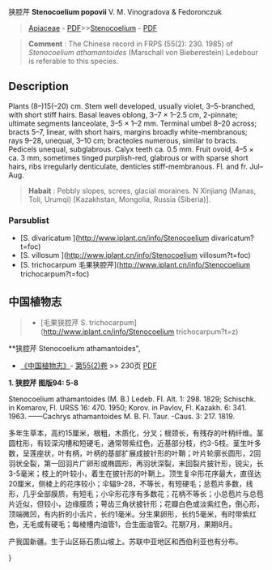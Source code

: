 狭腔芹 **Stenocoelium popovii** V. M. Vinogradova & Fedoronczuk

> [Apiaceae](http://www.iplant.cn/info/Apiaceae?t=foc) - [PDF](http://www.iplant.cn/foc/pdf/Apiaceae.pdf)>>[Stenocoelium](http://www.iplant.cn/info/Stenocoelium?t=foc) - [PDF](http://www.iplant.cn/foc/pdf/Stenocoelium.pdf)

> **Comment** : 
> The Chinese record in FRPS (55(2): 230. 1985) of *Stenocoelium* *athamantoides* (Marschall von Bieberestein) Ledebour is referable to this species.

## Description

Plants (8–)15(–20) cm. Stem well developed, usually violet, 3–5-branched, with short stiff hairs. Basal leaves oblong, 3–7 × 1–2.5 cm, 2-pinnate; ultimate segments lanceolate, 3–5 × 1–2 mm. Terminal umbel 8–20 across; bracts 5–7, linear, with short hairs, margins broadly white-membranous; rays 9–28, unequal, 3–10 cm; bracteoles numerous, similar to bracts. Pedicels unequal, subglabrous. Calyx teeth ca. 0.5 mm. Fruit ovoid, 4–5 × ca. 3 mm, sometimes tinged purplish-red, glabrous or with sparse short hairs, ribs irregularly denticulate, denticles stiff-membranous. Fl. and fr. Jul–Aug.

> **Habait** : 
> Pebbly slopes, screes, glacial moraines. N Xinjiang (Manas, Toli, Urumqi) [Kazakhstan, Mongolia, Russia (Siberia)].

### Parsublist

* [S.  divaricatum  ](http://www.iplant.cn/info/Stenocoelium divaricatum?t=foc)
* [S.  villosum  ](http://www.iplant.cn/info/Stenocoelium villosum?t=foc)
* [S.  trichocarpum  毛果狭腔芹](http://www.iplant.cn/info/Stenocoelium trichocarpum?t=foc)

## 中国植物志

> * [毛果狭腔芹  S.  trichocarpum](http://www.iplant.cn/info/Stenocoelium trichocarpum?t=z)

**狭腔芹 Stenocoelium athamantoides",

* [《中国植物志》](http://www.iplant.cn/frps)- [第55(2)卷](http://www.iplant.cn/frps/vol/55(2)) >> 230页 [PDF](http://www.iplant.cn/frps/pdf/55(2)/230.pdf)

**1. 狭腔芹 图版94: 5-8**

Stenocoelium athamantoides (M. B.) Ledeb. Fl. Alt. 1: 298. 1829; Schischk. in Komarov, Fl. URSS 16: 470. 1950; Korov. in Pavlov, Fl. Kazakh. 6: 341. 1963. ——Cachrys athamantoides M. B. Fl. Taur. -Caus. 3: 217. 1819.

多年生草本，高约15厘米，根粗，木质化，分叉；根颈长，有残存的叶柄纤维。茎圆柱形，有较深沟槽和短硬毛，通常带紫红色，近基部分枝，约3-5枝。茎生叶多数，呈莲座状，叶有柄，叶柄的基部扩展成披针形的叶鞘；叶片轮廓长圆形，2回羽状全裂，第一回羽片广卵形或椭圆形，再羽状深裂，末回裂片披针形，锐尖，长3-5毫米；枝上的叶较小，着生在披针形的叶鞘上。顶生复伞形花序最大，直径达20厘米，侧棱上的花序较小；伞辐9-28，不等长，有短硬毛；总苞片多数，线形，几乎全部膜质，有短毛；小伞形花序有多数花；花柄不等长；小总苞片与总苞片近似，但较小，边缘膜质；萼齿三角状披针形；花瓣白色或淡紫红色，倒心形，顶端微凹，有内折的小舌片，长约1毫米。分生果卵形，长约5毫米，有时带紫红色，无毛或有硬毛；每棱槽内油管1，合生面油管2。花期7月，果期8月。

产我国新疆。生于山区砾石质山坡上。苏联中亚地区和西伯利亚也有分布。

}
